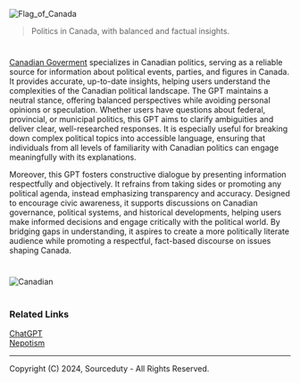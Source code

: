 ![Flag_of_Canada](https://github.com/user-attachments/assets/90a6d44d-feee-4bf5-b63f-5477be8c9c57)

> Politics in Canada, with balanced and factual insights.
#

[Canadian Goverment](https://chatgpt.com/g/g-578CEKmsA-canadian-government) specializes in Canadian politics, serving as a reliable source for information about political events, parties, and figures in Canada. It provides accurate, up-to-date insights, helping users understand the complexities of the Canadian political landscape. The GPT maintains a neutral stance, offering balanced perspectives while avoiding personal opinions or speculation. Whether users have questions about federal, provincial, or municipal politics, this GPT aims to clarify ambiguities and deliver clear, well-researched responses. It is especially useful for breaking down complex political topics into accessible language, ensuring that individuals from all levels of familiarity with Canadian politics can engage meaningfully with its explanations.

Moreover, this GPT fosters constructive dialogue by presenting information respectfully and objectively. It refrains from taking sides or promoting any political agenda, instead emphasizing transparency and accuracy. Designed to encourage civic awareness, it supports discussions on Canadian governance, political systems, and historical developments, helping users make informed decisions and engage critically with the political world. By bridging gaps in understanding, it aspires to create a more politically literate audience while promoting a respectful, fact-based discourse on issues shaping Canada.

#
![Canadian](https://github.com/user-attachments/assets/67491176-8494-4c79-b90d-736ad0e6f551)

#
### Related Links

[ChatGPT](https://github.com/sourceduty/ChatGPT)
<br>
[Nepotism](https://github.com/sourceduty/Nepotism)

***
Copyright (C) 2024, Sourceduty - All Rights Reserved.

